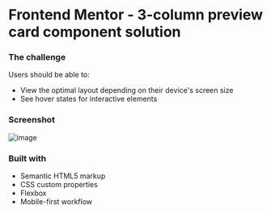 # Frontend Mentor - 3-column preview card component solution

### The challenge

Users should be able to:

- View the optimal layout depending on their device's screen size
- See hover states for interactive elements

### Screenshot

![image](https://user-images.githubusercontent.com/77306310/179090148-0c718476-c240-46b2-a3da-3d6f523b1c6b.png)

### Built with

- Semantic HTML5 markup
- CSS custom properties
- Flexbox
- Mobile-first workflow





